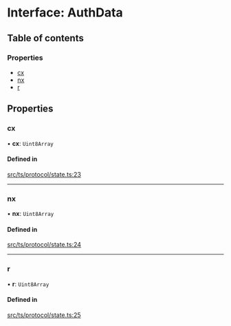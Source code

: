 # Interface: AuthData

## Table of contents

### Properties

- [cx](AuthData.md#cx)
- [nx](AuthData.md#nx)
- [r](AuthData.md#r)

## Properties

### cx

• **cx**: `Uint8Array`

#### Defined in

[src/ts/protocol/state.ts:23](https://gitlab.com/i3-market/code/wp3/t3.2/i3m-wallet-monorepo/-/blob/2f29603/packages/wallet-protocol/src/ts/protocol/state.ts#L23)

___

### nx

• **nx**: `Uint8Array`

#### Defined in

[src/ts/protocol/state.ts:24](https://gitlab.com/i3-market/code/wp3/t3.2/i3m-wallet-monorepo/-/blob/2f29603/packages/wallet-protocol/src/ts/protocol/state.ts#L24)

___

### r

• **r**: `Uint8Array`

#### Defined in

[src/ts/protocol/state.ts:25](https://gitlab.com/i3-market/code/wp3/t3.2/i3m-wallet-monorepo/-/blob/2f29603/packages/wallet-protocol/src/ts/protocol/state.ts#L25)
